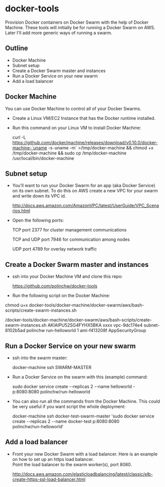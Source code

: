 # docker-tools
Provision Docker containers on Docker Swarm with the help of Docker Machine.  These tools will initially be for running a Docker Swarm on AWS.  Later I'll add more generic ways of running a swarm.

## Outline
- Docker Machine
- Subnet setup 
- Create a Docker Swarm master and instances
- Run a Docker Service on your new swarm
- Add a load balancer

## Docker Machine
You can use Docker Machine to control all of your Docker Swarms.  
- Create a Linux VM/EC2 Instance that has the Docker runtime installed.
- Run this command on your Linux VM to install Docker Machine:

  curl -L https://github.com/docker/machine/releases/download/v0.10.0/docker-machine-`uname -s`-`uname -m` >/tmp/docker-machine &&
  chmod +x /tmp/docker-machine &&
  sudo cp /tmp/docker-machine /usr/local/bin/docker-machine
 
## Subnet setup
- You'll want to run your Docker Swarm for an app (aka Docker Service) on its own subnet. 
  To do this on AWS create a new VPC for your swarm and write down its VPC id.
  
  http://docs.aws.amazon.com/AmazonVPC/latest/UserGuide/VPC_Scenarios.html  
  
- Open the following ports:
  
    TCP port 2377 for cluster management communications
    
    TCP and UDP port 7946 for communication among nodes
    
    UDP port 4789 for overlay network traffic

  
## Create a Docker Swarm master and instances
- ssh into your Docker Machine VM and clone this repo:

  https://github.com/polinchw/docker-tools  

- Run the following script on the Docker Machine:  
  
chmod u+x docker-tools/docker-machine/docker-swarm/aws/bash-scripts/create-swarm-instances.sh 

/docker-tools/docker-machine/docker-swarm/aws/bash-scripts/create-swarm-instances.sh AKIAIPU52SG4FYHX5BKA xxxx vpc-9dc174e4 subnet-8102b5ad polinchw run-helloworld 1 ami-f413208f AppSecurityGroup


## Run a Docker Service on your new swarm
- ssh into the swarm master:

  docker-machine ssh SWARM-MASTER
  
- Run a Docker Service on the swarm with this (example) command:

  sudo docker service create --replicas 2 --name helloworld -p:8080:8080 polinchw/run-helloworld
  
- You can also run all the commands from the Docker Machine.  This could be very useful if you want script the whole deployment:

  docker-machine ssh docker-test-swarm-master 'sudo docker service create --replicas 2 --name docker-test p:8080:8080   
  polinchw/run-helloworld'

## Add a load balancer
- Front your new Docker Swarm with a load balancer.  Here is an example on how to set up an https load balancer.  
  Point the load balancer to the swarm worker(s), port 8080. 
  
  http://docs.aws.amazon.com/elasticloadbalancing/latest/classic/elb-create-https-ssl-load-balancer.html
  
